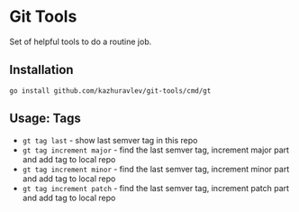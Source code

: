 # Git Tools

Set of helpful tools to do a routine job.

## Installation

`go install github.com/kazhuravlev/git-tools/cmd/gt`

## Usage: Tags

- `gt tag last` - show last semver tag in this repo
- `gt tag increment major` - find the last semver tag, increment major part and
  add tag to local repo
- `gt tag increment minor` - find the last semver tag, increment minor part and
  add tag to local repo
- `gt tag increment patch` - find the last semver tag, increment patch part and
  add tag to local repo 

